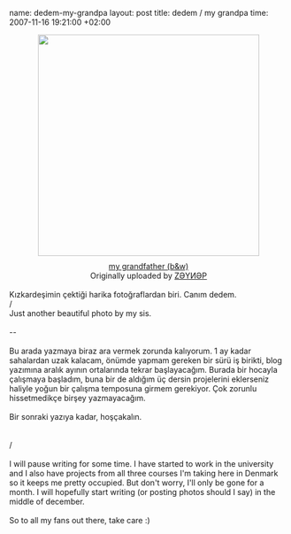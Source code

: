 name: dedem-my-grandpa
layout: post
title: dedem / my grandpa
time: 2007-11-16 19:21:00 +02:00

<center><a onblur="try {parent.deselectBloggerImageGracefully();} catch(e) {}" href="http://www.flickr.com/photos/8742180@N07/1571922980/"><img style="display:block; margin:0px auto 10px; text-align:center;cursor:pointer; cursor:hand;width: 400px;" src="http://lh3.google.com/tayfun.sen/Rz3XHUpkzxI/AAAAAAAAAY0/ZOFOaJ7R5Q4/s400/dedem.jpg" border="0" alt="" /></a><a href="http://www.flickr.com/photos/8742180@N07/1571922980/">my grandfather (b&amp;w)</a>  <br />  Originally uploaded by <a href="http://www.flickr.com/people/8742180@N07/">ZӘYИӘP</a></center><br />Kızkardeşimin çektiği harika fotoğraflardan biri. Canım dedem. <br />/ <br />Just another beautiful photo by my sis.<br /><br />--<br /><br />Bu arada yazmaya biraz ara vermek zorunda kalıyorum. 1 ay kadar sahalardan uzak kalacam, önümde yapmam gereken bir sürü iş birikti, blog yazımına aralık ayının ortalarında tekrar başlayacağım. Burada bir hocayla çalışmaya başladım, buna bir de aldığım üç dersin projelerini eklerseniz  haliyle yoğun bir çalışma temposuna girmem gerekiyor. Çok zorunlu hissetmedikçe birşey yazmayacağım.<br /><br />Bir sonraki yazıya kadar, hoşçakalın.<br /><br /><br />/<br /><br />I will pause writing for some time. I have started to work in the university and I also have projects from all three courses I'm taking here in Denmark so it keeps me pretty occupied. But don't worry, I'll only be gone for a month. I will hopefully start writing (or posting photos should I say) in the middle of december. <br /><br />So to all my fans out there, take care :)
